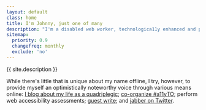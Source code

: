 ```yaml
---
layout: default
class: home
title: I'm Johnny, just one of many
description: "I'm a disabled web worker, technologica11y enhanced and powered by plants!"
sitemap:
  priority: 0.9
  changefreq: monthly
  exclude: 'no'
---
```


<p class="intro">{{ site.description }}</p>

While there's little that is unique about my name offline, I try, however, to provide myself an optimistically noteworthy voice through various means online: [I blog about my life as a quadriplegic](https://abledaccess.com); [co-organize #a11yTO](http://a11yto.com); perform web accessibility assessments; [guest write](http://simplyaccessible.com/article/being-disabled-can-be-lame/); and [jabber on Twitter](https://twitter.com/abledaccess).
